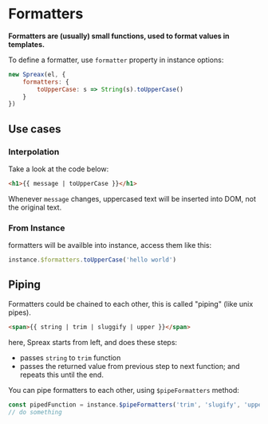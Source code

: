 # Formatters
**Formatters are (usually) small functions, used to format values in templates.**

To define a formatter, use `formatter` property in instance options:
```js
new Spreax(el, {
	formatters: {
		toUpperCase: s => String(s).toUpperCase()
	}
})
```
## Use cases
### Interpolation
Take a look at the code below:
```html
<h1>{{ message | toUpperCase }}</h1>
```
Whenever `message` changes, uppercased text will be inserted into DOM, not the original text.
### From Instance
formatters will be availble into instance, access them like this:
```js
instance.$formatters.toUpperCase('hello world')
```
## Piping
Formatters could be chained to each other, this is called "piping" (like unix pipes). 
```html
<span>{{ string | trim | sluggify | upper }}</span>
```
here, Spreax starts from left, and does these steps:
- passes `string` to `trim` function
- passes the returned value from previous step to next function; and repeats this until the end.

You can pipe formatters to each other, using `$pipeFormatters` method:
```js
const pipedFunction = instance.$pipeFormatters('trim', 'slugify', 'upper');
// do something 
```